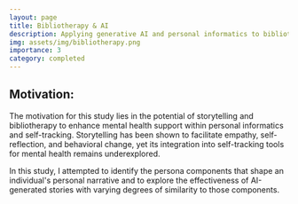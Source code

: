 ```yaml
---
layout: page
title: Bibliotherapy & AI
description: Applying generative AI and personal informatics to bibliotherapy
img: assets/img/bibliotherapy.png
importance: 3
category: completed
---
```


## Motivation:
The motivation for this study lies in the potential of storytelling and bibliotherapy to enhance mental health support within personal informatics and self-tracking. Storytelling has been shown to facilitate empathy, self-reflection, and behavioral change, yet its integration into self-tracking tools for mental health remains underexplored. 

In this study, I attempted to identify the persona components that shape an individual's personal narrative and to explore the effectiveness of AI-generated stories with varying degrees of similarity to those components.

<br>
<br>
 
